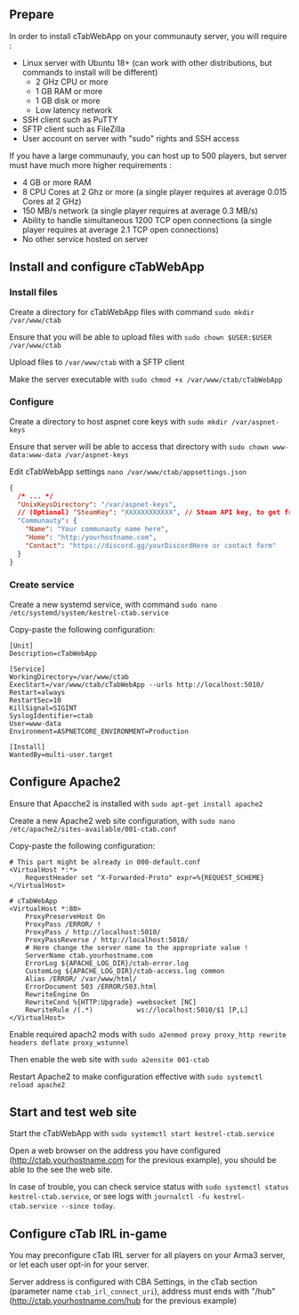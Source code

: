 
## Prepare

In order to install cTabWebApp on your communauty server, you will require :
- Linux server with Ubuntu 18+ (can work with other distributions, but commands to install will be different)
  - 2 GHz CPU or more
  - 1 GB RAM or more
  - 1 GB disk or more
  - Low latency network
- SSH client such as PuTTY
- SFTP client such as FileZilla
- User account on server with "sudo" rights and SSH access

If you have a large communauty, you can host up to 500 players, but server must have much more higher requirements :
- 4 GB or more RAM
- 8 CPU Cores at 2 Ghz or more (a single player requires at average 0.015 Cores at 2 GHz)
- 150 MB/s network (a single player requires at average 0.3 MB/s)
- Ability to handle simultaneous 1200 TCP open connections (a single player requires at average 2.1 TCP open connections)
- No other service hosted on server

## Install and configure cTabWebApp

### Install files

Create a directory for cTabWebApp files with command `sudo mkdir /var/www/ctab`

Ensure that you will be able to upload files with `sudo chown $USER:$USER /var/www/ctab`

Upload files to `/var/www/ctab` with a SFTP client

Make the server executable with `sudo chmod +x /var/www/ctab/cTabWebApp`

### Configure

Create a directory to host aspnet core keys with `sudo mkdir /var/aspnet-keys`

Ensure that server will be able to access that directory with `sudo chown www-data:www-data /var/aspnet-keys`

Edit cTabWebApp settings `nano /var/www/ctab/appsettings.json`

```json
{
  /* ... */
  "UnixKeysDirectory": "/var/aspnet-keys",
  // (Optional) "SteamKey": "XXXXXXXXXXXX", // Steam API key, to get from https://steamcommunity.com/dev/apikey
  "Communauty": {
    "Name": "Your communauty name here",
    "Home": "http:/yourhostname.com",
    "Contact": "https://discord.gg/yourDiscordHere or contact form"
  }
}
```

### Create service

Create a new systemd service, with command `sudo nano /etc/systemd/system/kestrel-ctab.service`

Copy-paste the following configuration:
```
[Unit]
Description=cTabWebApp

[Service]
WorkingDirectory=/var/www/ctab
ExecStart=/var/www/ctab/cTabWebApp --urls http://localhost:5010/
Restart=always
RestartSec=10
KillSignal=SIGINT
SyslogIdentifier=ctab
User=www-data
Environment=ASPNETCORE_ENVIRONMENT=Production

[Install]
WantedBy=multi-user.target
```

## Configure Apache2

Ensure that Apacche2 is installed with `sudo apt-get install apache2`

Create a new Apache2 web site configuration, with `sudo nano /etc/apache2/sites-available/001-ctab.conf`

Copy-paste the following configuration:
```
# This part might be already in 000-default.conf
<VirtualHost *:*>
	RequestHeader set "X-Forwarded-Proto" expr=%{REQUEST_SCHEME}
</VirtualHost>

# cTabWebApp
<VirtualHost *:80>
	ProxyPreserveHost On
	ProxyPass /ERROR/ !
	ProxyPass / http://localhost:5010/
	ProxyPassReverse / http://localhost:5010/
	# Here change the server name to the appropriate value !
	ServerName ctab.yourhostname.com
	ErrorLog ${APACHE_LOG_DIR}/ctab-error.log
	CustomLog ${APACHE_LOG_DIR}/ctab-access.log common
	Alias /ERROR/ /var/www/html/
	ErrorDocument 503 /ERROR/503.html
	RewriteEngine On
	RewriteCond %{HTTP:Upgrade} =websocket [NC]
	RewriteRule /(.*)           ws://localhost:5010/$1 [P,L]
</VirtualHost>
```

Enable required apach2 mods with `sudo a2enmod proxy proxy_http rewrite headers deflate proxy_wstunnel`

Then enable the web site with `sudo a2ensite 001-ctab`

Restart Apache2 to make configuration effective with `sudo systemctl reload apache2`

## Start and test web site

Start the cTabWebApp with `sudo systemctl start kestrel-ctab.service`

Open a web browser on the address you have configured (http://ctab.yourhostname.com for the previous example), you should be able to the see the web site.

In case of trouble, you can check service status with `sudo systemctl status kestrel-ctab.service`, or see logs with `journalctl -fu kestrel-ctab.service --since today`.

## Configure cTab IRL in-game

You may preconfigure cTab IRL server for all players on your Arma3 server, or let each user opt-in for your server.

Server address is configured with CBA Settings, in the cTab section (parameter name `ctab_irl_connect_uri`), address must ends with "/hub" (http://ctab.yourhostname.com/hub for the previous example)
